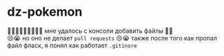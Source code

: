 # dz-pokemon
💃👯‍♂️💃👯‍♂️💃👯‍♂️ мне удалось с консоли добавить файлы 🥳🤩 <br>
😢😭 но оно не делает `pull requests` 😢😭
также после того как пропал файл фласк, я понял как работает `.gitinore`
